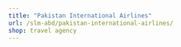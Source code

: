 ```yaml
---
title: "Pakistan International Airlines"
url: /slm-abd/pakistan-international-airlines/
shop: travel agency
---
```

